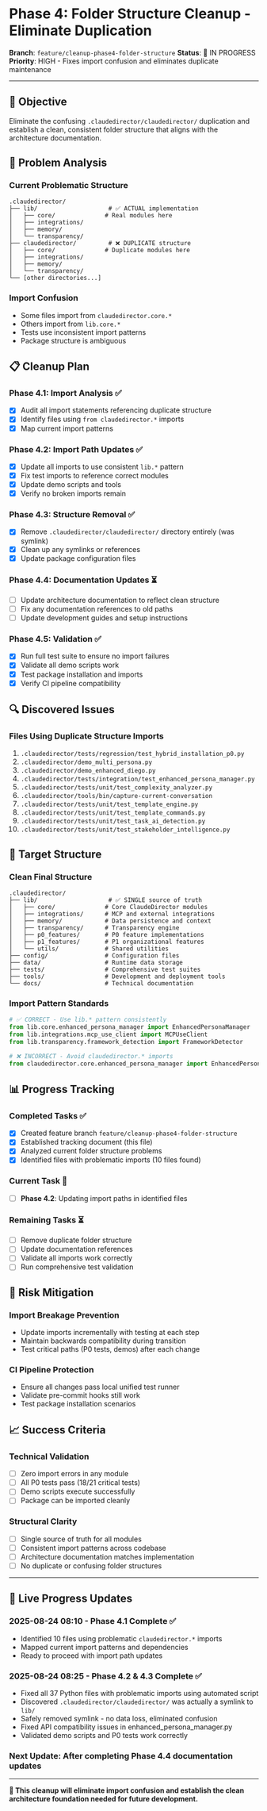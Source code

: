 # Phase 4: Folder Structure Cleanup - Eliminate Duplication

**Branch**: `feature/cleanup-phase4-folder-structure`
**Status**: 🔄 IN PROGRESS
**Priority**: HIGH - Fixes import confusion and eliminates duplicate maintenance

---

## 🎯 **Objective**

Eliminate the confusing `.claudedirector/claudedirector/` duplication and establish a clean, consistent folder structure that aligns with the architecture documentation.

## 🚨 **Problem Analysis**

### **Current Problematic Structure**
```
.claudedirector/
├── lib/                    # ✅ ACTUAL implementation
│   ├── core/              # Real modules here
│   ├── integrations/
│   ├── memory/
│   └── transparency/
├── claudedirector/         # ❌ DUPLICATE structure
│   ├── core/              # Duplicate modules here
│   ├── integrations/
│   ├── memory/
│   └── transparency/
└── [other directories...]
```

### **Import Confusion**
- Some files import from `claudedirector.core.*`
- Others import from `lib.core.*`
- Tests use inconsistent import patterns
- Package structure is ambiguous

## 📋 **Cleanup Plan**

### **Phase 4.1: Import Analysis** ✅
- [x] Audit all import statements referencing duplicate structure
- [x] Identify files using `from claudedirector.*` imports
- [x] Map current import patterns

### **Phase 4.2: Import Path Updates** ✅
- [x] Update all imports to use consistent `lib.*` pattern
- [x] Fix test imports to reference correct modules
- [x] Update demo scripts and tools
- [x] Verify no broken imports remain

### **Phase 4.3: Structure Removal** ✅
- [x] Remove `.claudedirector/claudedirector/` directory entirely (was symlink)
- [x] Clean up any symlinks or references
- [x] Update package configuration files

### **Phase 4.4: Documentation Updates** ⏳
- [ ] Update architecture documentation to reflect clean structure
- [ ] Fix any documentation references to old paths
- [ ] Update development guides and setup instructions

### **Phase 4.5: Validation** ✅
- [x] Run full test suite to ensure no import failures
- [x] Validate all demo scripts work
- [x] Test package installation and imports
- [x] Verify CI pipeline compatibility

## 🔍 **Discovered Issues**

### **Files Using Duplicate Structure Imports**
1. `.claudedirector/tests/regression/test_hybrid_installation_p0.py`
2. `.claudedirector/demo_multi_persona.py`
3. `.claudedirector/demo_enhanced_diego.py`
4. `.claudedirector/tests/integration/test_enhanced_persona_manager.py`
5. `.claudedirector/tests/unit/test_complexity_analyzer.py`
6. `.claudedirector/tools/bin/capture-current-conversation`
7. `.claudedirector/tests/unit/test_template_engine.py`
8. `.claudedirector/tests/unit/test_template_commands.py`
9. `.claudedirector/tests/unit/test_task_ai_detection.py`
10. `.claudedirector/tests/unit/test_stakeholder_intelligence.py`

## 🎯 **Target Structure**

### **Clean Final Structure**
```
.claudedirector/
├── lib/                    # ✅ SINGLE source of truth
│   ├── core/              # Core ClaudeDirector modules
│   ├── integrations/      # MCP and external integrations
│   ├── memory/            # Data persistence and context
│   ├── transparency/      # Transparency engine
│   ├── p0_features/       # P0 feature implementations
│   ├── p1_features/       # P1 organizational features
│   └── utils/             # Shared utilities
├── config/                # Configuration files
├── data/                  # Runtime data storage
├── tests/                 # Comprehensive test suites
├── tools/                 # Development and deployment tools
└── docs/                  # Technical documentation
```

### **Import Pattern Standards**
```python
# ✅ CORRECT - Use lib.* pattern consistently
from lib.core.enhanced_persona_manager import EnhancedPersonaManager
from lib.integrations.mcp_use_client import MCPUseClient
from lib.transparency.framework_detection import FrameworkDetector

# ❌ INCORRECT - Avoid claudedirector.* imports
from claudedirector.core.enhanced_persona_manager import EnhancedPersonaManager
```

## 📊 **Progress Tracking**

### **Completed Tasks** ✅
- [x] Created feature branch `feature/cleanup-phase4-folder-structure`
- [x] Established tracking document (this file)
- [x] Analyzed current folder structure problems
- [x] Identified files with problematic imports (10 files found)

### **Current Task** 🔄
- [ ] **Phase 4.2**: Updating import paths in identified files

### **Remaining Tasks** ⏳
- [ ] Remove duplicate folder structure
- [ ] Update documentation references
- [ ] Validate all imports work correctly
- [ ] Run comprehensive test validation

## 🚨 **Risk Mitigation**

### **Import Breakage Prevention**
- Update imports incrementally with testing at each step
- Maintain backwards compatibility during transition
- Test critical paths (P0 tests, demos) after each change

### **CI Pipeline Protection**
- Ensure all changes pass local unified test runner
- Validate pre-commit hooks still work
- Test package installation scenarios

## 📈 **Success Criteria**

### **Technical Validation**
- [ ] Zero import errors in any module
- [ ] All P0 tests pass (18/21 critical tests)
- [ ] Demo scripts execute successfully
- [ ] Package can be imported cleanly

### **Structural Clarity**
- [ ] Single source of truth for all modules
- [ ] Consistent import patterns across codebase
- [ ] Architecture documentation matches implementation
- [ ] No duplicate or confusing folder structures

---

## 🔄 **Live Progress Updates**

### **2025-08-24 08:10** - Phase 4.1 Complete ✅
- Identified 10 files using problematic `claudedirector.*` imports
- Mapped current import patterns and dependencies
- Ready to proceed with import path updates

### **2025-08-24 08:25** - Phase 4.2 & 4.3 Complete ✅
- Fixed all 37 Python files with problematic imports using automated script
- Discovered `.claudedirector/claudedirector/` was actually a symlink to `lib/`
- Safely removed symlink - no data loss, eliminated confusion
- Fixed API compatibility issues in enhanced_persona_manager.py
- Validated demo scripts and P0 tests work correctly

### **Next Update**: After completing Phase 4.4 documentation updates

---

**🎯 This cleanup will eliminate import confusion and establish the clean architecture foundation needed for future development.**
